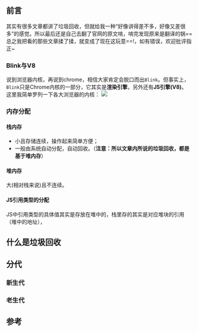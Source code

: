 ## 前言

其实有很多文章都讲了垃圾回收，但就给我一种“好像讲得差不多，好像又差很多”的感觉。所以最后还是自己去翻了官网的原文啃，啃完发现原来是翻译的锅==  
总之我把看的那些文章揉了揉，就变成了现在这玩意==!，如有错误，欢迎批评指正~

### Blink与V8

说到浏览器内核，再说到chrome，相信大家肯定会脱口而出`Blink`。但事实上，`Blink`只是Chrome内核的一部分，它其实是**渲染引擎**，另外还有**JS引擎(V8)**。  
这里我简单罗列一下各大浏览器的内核：
![](http://rc9frlwp7.hn-bkt.clouddn.com/浏览器内核.png)

### 内存分配

#### 栈内存

- 小且存储连续，操作起来简单方便；
- 一般由系统自动分配，自动回收。（**注意：所以文章内所说的垃圾回收，都是基于堆内存**）
  
#### 堆内存

大(相对栈来说)且不连续。

#### JS引用类型的分配

JS中引用类型的具体值其实是存放在堆中的，栈里存的其实是对应堆块的引用（堆中的地址），

## 什么是垃圾回收

## 分代

### 新生代

### 老生代

## 参考
